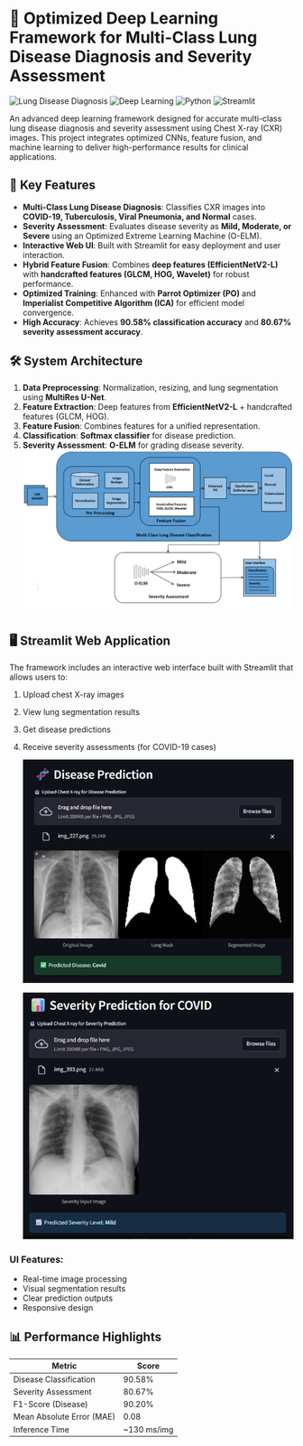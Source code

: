 # 🏥 Optimized Deep Learning Framework for Multi-Class Lung Disease Diagnosis and Severity Assessment

![Lung Disease Diagnosis](https://img.shields.io/badge/Application-Medical%20Diagnosis-blue)
![Deep Learning](https://img.shields.io/badge/Framework-Deep%20Learning-green)
![Python](https://img.shields.io/badge/Language-Python-yellow)
![Streamlit](https://img.shields.io/badge/UI-Streamlit-red)

An advanced deep learning framework designed for accurate multi-class lung disease diagnosis and severity assessment using Chest X-ray (CXR) images. This project integrates optimized CNNs, feature fusion, and machine learning to deliver high-performance results for clinical applications.

## 🌟 Key Features

- **Multi-Class Lung Disease Diagnosis**: Classifies CXR images into **COVID-19, Tuberculosis, Viral Pneumonia, and Normal** cases.
- **Severity Assessment**: Evaluates disease severity as **Mild, Moderate, or Severe** using an Optimized Extreme Learning Machine (O-ELM).
- **Interactive Web UI**: Built with Streamlit for easy deployment and user interaction.
- **Hybrid Feature Fusion**: Combines **deep features (EfficientNetV2-L)** with **handcrafted features (GLCM, HOG, Wavelet)** for robust performance.
- **Optimized Training**: Enhanced with **Parrot Optimizer (PO)** and **Imperialist Competitive Algorithm (ICA)** for efficient model convergence.
- **High Accuracy**: Achieves **90.58% classification accuracy** and **80.67% severity assessment accuracy**.

## 🛠️ System Architecture

1. **Data Preprocessing**: Normalization, resizing, and lung segmentation using **MultiRes U-Net**.
2. **Feature Extraction**: Deep features from **EfficientNetV2-L** + handcrafted features (GLCM, HOG).
3. **Feature Fusion**: Combines features for a unified representation.
4. **Classification**: **Softmax classifier** for disease prediction.
5. **Severity Assessment**: **O-ELM** for grading disease severity.
   ![1748079909861](image/README/1748079909861.png)

## 🖥️ Streamlit Web Application

The framework includes an interactive web interface built with Streamlit that allows users to:

1. Upload chest X-ray images
2. View lung segmentation results
3. Get disease predictions
4. Receive severity assessments (for COVID-19 cases)

   ![1748078782434](image/README/1748078782434.png)

   ![1748078794456](image/README/1748078794456.png)

### UI Features:

- Real-time image processing
- Visual segmentation results
- Clear prediction outputs
- Responsive design

## 📊 Performance Highlights

| Metric                    | Score       |
| ------------------------- | ----------- |
| Disease Classification    | 90.58%      |
| Severity Assessment       | 80.67%      |
| F1-Score (Disease)        | 90.20%      |
| Mean Absolute Error (MAE) | 0.08        |
| Inference Time            | ~130 ms/img |

